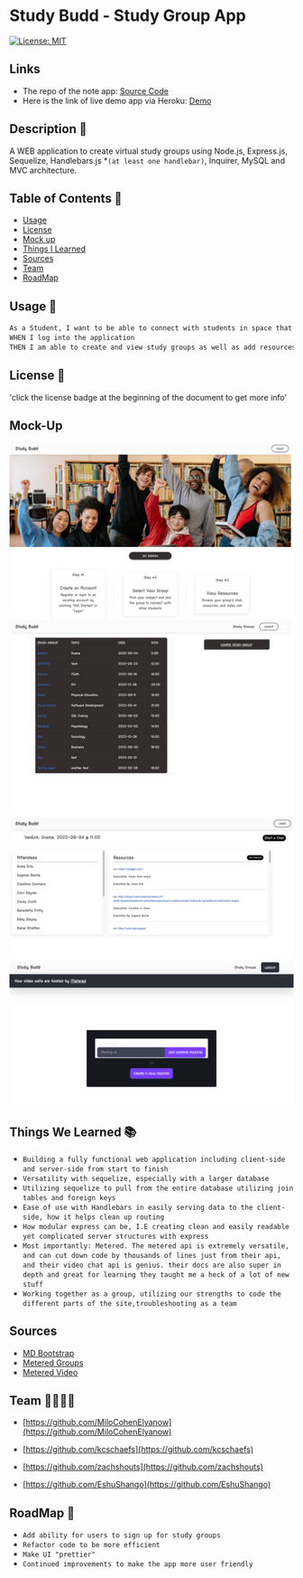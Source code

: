 #  Study Budd - Study Group App

[![License: MIT](https://img.shields.io/badge/License-MIT-yellow.svg)](https://opensource.org/licenses/MIT)


## Links

- The repo of the note app: [Source Code](https://github.com/EshuShango/study-group-project)
- Here is the link of live demo app via Heroku: [Demo]()


## Description 🔎

 A WEB application to create virtual study groups using Node.js, Express.js, Sequelize,  Handlebars.js *`(at least one handlebar)`, Inquirer, MySQL and MVC architecture.

## Table of Contents 📖
- [Usage](#usage-🔑) 
- [License](#license-📝)
- [Mock up](#mock-up) 
- [Things I Learned](#things-i-learned-📚)
- [Sources](#sources)
- [Team](#team-👨‍👩‍👧‍👦)
- [RoadMap](#roadmap-🧭)

## Usage 🔑
```md
As a Student, I want to be able to connect with students in space that provides easy chatting and resource sharing 
WHEN I log into the application
THEN I am able to create and view study groups as well as add resources and launch a video chat with fellow Students.
```


## License 📝
'click the license badge at the beginning of the document to get more info'

## Mock-Up 
![homepage](./public/img/homepage.png)
![study group page](./public/img/study-group.png)
![resources page](./public/img/resources.png)
![video chat page](./public/img/video-chat.png)


## Things We Learned 📚
* `Building a fully functional web application including client-side and server-side from start to finish`
* `Versatility with sequelize, especially with a larger database`
* `Utilizing sequelize to pull from the entire database utilizing join tables and foreign keys`
* `Ease of use with Handlebars in easily serving data to the client-side, how it helps clean up routing`
* `How modular express can be, I.E creating clean and easily readable yet complicated server structures with express`
* `Most importantly: Metered. The metered api is extremely versatile, and can cut down code by thousands of lines just from their api, and their video chat api is genius. their docs are also super in depth and great for learning they taught me a heck of a lot of new stuff`
* `Working together as a group, utilizing our strengths to code the different parts of the site,troubleshooting as a team`

## Sources

* [MD Bootstrap](https://mdbootstrap.com/)
* [Metered Groups](https://www.metered.ca/docs/Video-Calls/JavaScript/Building-a-Group-Video%E2%80%93Calling-Application/)
* [Metered Video](https://www.metered.ca/docs/)

## Team 👨‍👩‍👧‍👦

- [https://github.com/MiloCohenElyanow](https://github.com/MiloCohenElyanow)

- [https://github.com/kcschaefs](https://github.com/kcschaefs)

- [https://github.com/zachshouts](https://github.com/zachshouts)

- [https://github.com/EshuShango](https://github.com/EshuShango)


## RoadMap 🧭
 * `Add ability for users to sign up for study groups`
 * `Refactor code to be more efficient` 
 * `Make UI "prettier"` 
 * `Continued improvements to make the app more user friendly` 


